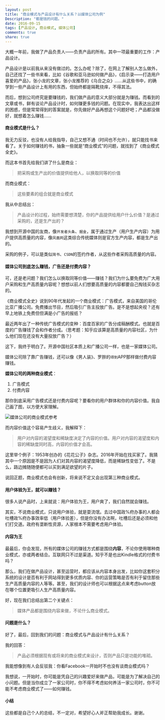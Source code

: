 ```yaml
---
layout: post
title: "商业模式与产品设计有什么关系？以媒体公司为例"
Description: "都是钱的问题。"
date: 2016-09-15
tags: [产品设计, 商业模式, 媒体公司]
comments: true
share: true
---
```


大概一年前，我做了产品负责人——负责产品的所有。其中一项最重要的工作：产品设计。

产品设计是以前我从来没有做过的。怎么办呢？除了，在网上了解别人怎么做外，自己还找了一些书来看，比如《谷歌和亚马逊如何做产品》，《启示录——打造用户喜爱的产品》，张小龙的文章，张小龙推荐的《乌合之众》……从这些书中，的确学到一些产品设计上有用的东西，但始终都是隔靴挠痒，不得其法。

而后，想到公司终究是要赚钱的，我们做产品的意义大部分就是为赚钱。而看到的文章或书，鲜有谈论产品设计时，如何赚更多钱的问题。在现实中，我表达出这样的困惑，但是常常得到的答案就是，你先做好产品再想这个问题好吧；产品都没做好，就想着怎么赚钱……

#### 商业模式是什么？

我无力反驳，也没有人给我指导，自己又想不通（时间也不允许），就只能找书来看了。关于如何赚钱的书，抽象一些就是“商业模式”的问题，就找到了《商业模式全史》。

而这本书首先给我们讲了什么是商业：

> 把采购或生产出的价值提供给他人，以换取同等的价值

而商业模式：

> 这些要素的组合就是商业模式

我从中总结出：

> 产品设计的过程，始终需要想清楚，你的产品提供给用户什么价值？是通过采购的，还是生产出的？

我想到开源中国的友商，像`开发者头条`、`掘金`，属于通过生产（用户生产内容）为用户提供高质量的内容，像`凤凰网`这类综合传统媒体则是官方生产内容，都是生产出的。

采购的例子，可以是类似`简书`、`CSDN`的签约作者，从这些作者采购高质量的内容。

#### 媒体公司到底怎么赚钱，广告还是付费内容？

可，还是老问题？我们怎么以换取同等价值——赚钱？我们为什么要免费为广大用户采购和生产高质量内容呢？想想以前人们想要高质量的内容都要自己掏钱买杂志的。

《商业模式全史》说到90年代发起的一个商业模式：广告模式，来自美国的哥伦比亚广播公司。免费播出节目，然后吸引广告主投放广告。是不是想起央视？还有早上地铁上免费但但满是小广告的报纸？

最近两年出了一种传统广告模式的变种：百度百家的广告分成稿酬模式。也就是百度的广告赚钱了会和作者分成。（思考题：知乎应该算是高质量的内容社区，为什么他们现在还没有大量投放广告？）

这下，我终于明白了。开源中国社区本质上和广播公司一样，也是一家媒体公司。

媒体公司除了靠广告赚钱，还可以像《男人装》、罗胖的`得到`APP那样做付费内容赚钱。

**媒体公司的两种商业模式**：

1. 广告模式
2. 付费内容

那你到底采用广告模式还是付费内容呢？要看你的用户群体和你的内容价值。我自己画了图，以方便大家理解。

![媒体公司的商业模式参考](/assets/images/2016-9-business-of-content.png)

而内容价值这个容易产生歧义，我解释下：

> 用户对内容的渴望度和稀缺度决定了内容的价值。用户对内容的渴望度和内容的稀缺度同时高，内容的价值才会高。

这里举个例子：1953年创办的《花花公子》杂志。2016年开始在找买家了。我猜其中一个原因是不是因为人们对其内容的渴望度降低，而是稀缺性变低了。不是么，路边摊随随便都可以买到满足欲望的片子。

说回正题，商业模式也会有创新，将来说不定又会出现第三种商业模式。

#### 用户体验为王，就可以赚钱？

很多人说产品时，上来就说：用户体验为王，用户爽了，我们自然就会赚钱。

其实，不说商业模式，只说用户体验，就是耍流氓。去过中国政%府办事的人都会吐槽政%府办事效率低（用户体验差），但是你没有办法啊，吐槽后还是必须和他们打交道。政府有垄断性资源，人家根本不需要考虑用户体验。

#### 内容为王

最最后，你会发现，所有的媒体公司的赚钱方式都是围绕**内容**，不论你使用哪种商业模式，亦或两者结合。互联网只不过是渠道。知乎不是也出Kindle格式的付费书吗？

那么，我们在做产品设计，甚至运营时，都应该从内容本身出发，比如你这套积分系统的设计是否有利于网站得到更多优质内容、你的运营策略是否有利于留住那些生产高质量内容的人等等。甚至，我们的设计师也可以根据这点来考虑button放在哪个位置更吸引人生产高质量内容。

好，现在我们总结出第二个关键点：

> 媒体产品都是围绕内容来做，不论什么商业模式。

#### 问题是什么？

好了，最后，回到我们的问题：商业模式与产品设计有什么关系？

我的回答：

> 产品必须根据现有或将来的商业模式来设计，否则产品只是功能的堆砌。

我能想像到有人会反驳我：你看Facebook一开始时不也没有谈商业模式吗？

我想说，一开始时，你可能是凭自己的兴趣爱好来做产品，可能是为了解决自己的小问题。但是当你成立了一家公司时，你不得不考虑如何养活一家公司时，你不可能不考虑商业模式了——如何赚钱。

#### 小结

这些都是自己个人的总结，不一定对，希望好心人斧正帮助我成长。谢谢。